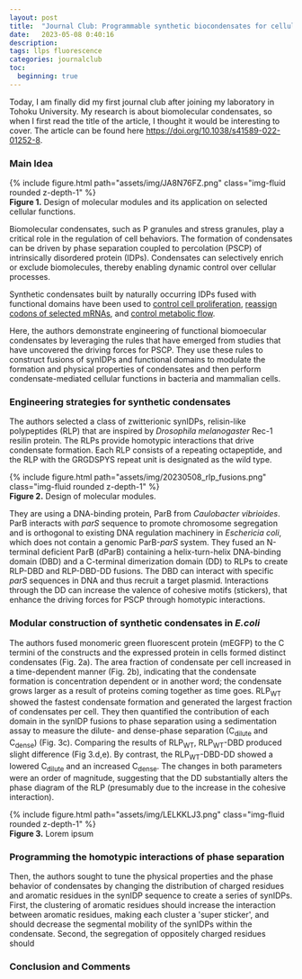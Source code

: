 ```yaml
---
layout: post
title:  "Journal Club: Programmable synthetic biocondensates for cellular control"
date:   2023-05-08 0:40:16
description: 
tags: llps fluorescence
categories: journalclub
toc:
  beginning: true
---
```


Today, I am finally did my first journal club after joining my laboratory in Tohoku University. My research is about biomolecular condensates, so when I first read the title of the article, I thought it would be interesting to cover. The article can be found here <a href="https://doi.org/10.1038/s41589-022-01252-8">https://doi.org/10.1038/s41589-022-01252-8</a>.

### Main Idea
<div class="col-sm mt-3 mt-md-0">
    {% include figure.html path="assets/img/JA8N76FZ.png" class="img-fluid rounded z-depth-1" %}
</div>
<div class="caption">
    <strong>Figure 1.</strong> Design of molecular modules and its application on selected cellular functions.
</div>

Biomolecular condensates, such as P granules and stress granules, play a critical role in the regulation of cell behaviors. The formation of condensates can be driven by phase separation coupled to percolation (PSCP) of intrinsically disordered protein (IDPs). Condensates can selectively enrich or exclude biomolecules, thereby enabling dynamic control over cellular processes.

Synthetic condensates built by naturally occurring IDPs fused with functional domains have been used to <a href="https://doi.org/10.1038/s41589-021-00840-4">control cell proliferation</a>, <a href="https://doi.org/10.1126/science.aaw2644">reassign codons of selected mRNAs</a>,  and <a href="https://doi.org/10.1038/s41589-019-0284-8">control metabolic flow</a>.

Here, the authors demonstrate engineering of functional biomoecular condensates by leveraging the rules that have emerged from studies that have uncovered the driving forces for PSCP. They use these rules to construct fusions of synIDPs and functional domains to modulate the formation and physical properties of condensates and then perform condensate-mediated cellular functions in bacteria and mammalian cells.

### Engineering strategies for synthetic condensates

The authors selected a class of zwitterionic synIDPs, relisin-like polypeptides (RLP) that are inspired by <em> Drosophila melanogaster </em>Rec-1 resilin protein. The RLPs provide homotypic interactions that drive condensate formation. Each RLP consists of a repeating octapeptide, and the RLP with the GRGDSPYS repeat unit is designated as the wild type.

<div class="col-sm mt-3 mt-md-0">
    {% include figure.html path="assets/img/20230508_rlp_fusions.png" class="img-fluid rounded z-depth-1" %}
</div>
<div class="caption">
    <strong>Figure 2.</strong> Design of molecular modules.
</div>

They are using a DNA-binding protein, ParB from <em> Caulobacter vibrioides</em>. ParB interacts with <em> parS </em> sequence to promote chromosome segregation and is orthogonal to existing DNA regulation machinery in <em> Eschericia coli</em>, which does not contain a genomic ParB-<em>parS</em> system. They fused an N-terminal deficient ParB (dParB) containing a helix-turn-helix DNA-binding domain (DBD) and a C-terminal dimerization domain (DD) to RLPs to create RLP-DBD and RLP-DBD-DD fusions. The DBD can interact with specific <em>parS</em> sequences in DNA and thus recruit a target plasmid. Interactions through the DD can increase the valence of cohesive motifs (stickers), that enhance the driving forces for PSCP through homotypic interactions.

### Modular construction of synthetic condensates in <em> E.coli </em>

The authors fused monomeric green fluorescent protein (mEGFP) to the C termini of the constructs and the expressed protein in cells formed distinct condensates (Fig. 2a). The area fraction of condensate per cell increased in a time-dependent manner (Fig. 2b), indicating that the condensate formation is concentration dependent or in another word; the condensate grows larger as a result of proteins coming together as time goes. RLP<sub>WT</sub> showed the fastest condensate formation and generated the largest fraction of condensates per cell. They then quantified the contribution of each domain in the synIDP fusions to phase separation using a sedimentation assay to measure the dilute- and dense-phase separation (C<sub>dilute</sub> and C<sub>dense</sub>) (Fig. 3c). Comparing the results of RLP<sub>WT</sub>, RLP<sub>WT</sub>-DBD produced slight difference (Fig 3.d,e). By contrast, the RLP<sub>WT</sub>-DBD-DD showed a lowered C<sub>dilute</sub> and an increased C<sub>dense</sub>. The changes in both parameters were an order of magnitude, suggesting that the DD substantially alters the phase diagram of the RLP (presumably due to the increase in the cohesive interaction).

<div class="col-sm mt-3 mt-md-0">
    {% include figure.html path="assets/img/LELKKLJ3.png" class="img-fluid rounded z-depth-1" %}
</div>
<div class="caption">
    <strong>Figure 3.</strong> Lorem ipsum 
</div>

### Programming the homotypic interactions of phase separation
Then, the authors sought to tune the physical properties and the phase behavior of condensates by changing the distribution of charged residues and aromatic residues in the synIDP sequence to create a series of synIDPs. First, the clustering of aromatic residues should increase the interaction between aromatic residues, making each cluster a 'super sticker', and should decrease the segmental mobility of the synIDPs within the condensate. Second, the segregation of oppositely charged residues should 

### Conclusion and Comments